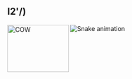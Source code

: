 ## I2'/)

<img align="left" alt="COW" src="https://media.discordapp.net/attachments/642480900650565642/886771479981748284/coww.gif" height="107" width="140">

![Snake animation](https://github.com/rydme/rydme/blob/output/github-contribution-grid-snake.svg)
